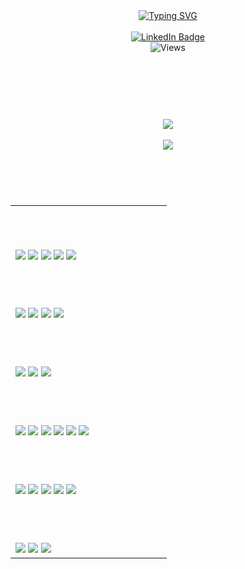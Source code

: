 <div align='center'>
<a href="https://git.io/typing-svg"><img src="https://readme-typing-svg.herokuapp.com?font=Iosevka&pause=1000&color=92A0AD&background=FF272700&center=true&vCenter=true&width=435&lines=I+am+Abhijith+Ajith+;Undergraduate+CSE(IoT);Machine+Learning+Enthusiast;Algorithms+Lover;Optimized+Development" alt="Typing SVG" /></a>
</div>
<br>
<div id="badges" align="center">
    <a href="https://www.linkedin.com/in/abhijith-ajith-16399824b/">
        <img src="https://img.shields.io/badge/LinkedIn-blue?style=for-the-badge&logo=linkedin&logoColor=white" alt="LinkedIn Badge" />
    </a>
</div>
<div id="views" align="center">
    <img src="https://komarev.com/ghpvc/?username=AAbhijithA&style=flat-square&color=blue" alt="Views"/>
</div>
<br>
<div id="ti1" align="center">
    <h2 style='color: white;'>My GitHub Stats</h2>
</div>
<br>
<div id="streaks" align="center">
    <img src="https://github-readme-stats.vercel.app/api/top-langs/?username=AAbhijithA&hide=jupyter+notebook,html,css&langs_count=6&layout=compact"/>
    <br>
    <br>
    <img src="https://github-readme-streak-stats.herokuapp.com/?user=AAbhijithA&theme=tokyonight"/> 
</div>
<br>
<div id="ti1" align="center">
    <h2 style='color: white;'>My Technology Stack</h2>
</div>
<div id="Tab" align="center">
    <table style="width:100%;">
        <tr>
            <td>
                <h3 style='color: white;'>Programming Languages</h3>
                <img src="https://img.shields.io/badge/Python-FFD43B?style=for-the-badge&logo=python&logoColor=blue"/>
                <img src="https://img.shields.io/badge/C-00599C?style=for-the-badge&logo=c&logoColor=white"/>
                <img src="https://img.shields.io/badge/C%2B%2B-00599C?style=for-the-badge&logo=c%2B%2B&logoColor=white"/>
                <img src="https://img.shields.io/badge/java-%23ED8B00.svg?style=for-the-badge&logo=openjdk&logoColor=white"/>
                <img src="https://img.shields.io/badge/javascript-%23323330.svg?style=for-the-badge&logo=javascript&logoColor=%23F7DF1E"/>
            </td>
        </tr>
        <tr>
            <td>
                <h3 style='color: white;'>Markup/down Languages</h3>
                <img src="https://img.shields.io/badge/html5-%23E34F26.svg?style=for-the-badge&logo=html5&logoColor=white"/>
                <img src="https://img.shields.io/badge/CSS3-1572B6?style=for-the-badge&logo=css3&logoColor=white"/>
                <img src="https://img.shields.io/badge/tailwindcss-%2338B2AC.svg?style=for-the-badge&logo=tailwind-css&logoColor=white"/>
                <img src="https://img.shields.io/badge/markdown-%23000000.svg?style=for-the-badge&logo=markdown&logoColor=white"/>
            </td>
        </tr>
        <tr>
            <td>
                <h3 style='color: white;'>Databases</h3>
                <img src="https://img.shields.io/badge/mysql-%2300f.svg?style=for-the-badge&logo=mysql&logoColor=white"/>
                <img src="https://img.shields.io/badge/sqlite-%2307405e.svg?style=for-the-badge&logo=sqlite&logoColor=white"/>
                <img src="https://img.shields.io/badge/MongoDB-%234ea94b.svg?style=for-the-badge&logo=mongodb&logoColor=white"/>
            </td>
        </tr>
        <tr>
            <td>
                <h3 style='color: white;'>Frameworks</h3>
                <img src="https://img.shields.io/badge/Streamlit-FF4B4B?style=for-the-badge&logo=Streamlit&logoColor=white"/>
                <img src="https://img.shields.io/badge/Flask-000000?style=for-the-badge&logo=flask&logoColor=white"/>
                <img src="https://img.shields.io/badge/Django-092E20?style=for-the-badge&logo=django&logoColor=green"/>
                <img src="https://img.shields.io/badge/react-%2320232a.svg?style=for-the-badge&logo=react&logoColor=%2361DAFB"/>
                <img src="https://img.shields.io/badge/express.js-%23404d59.svg?style=for-the-badge&logo=express&logoColor=%2361DAFB"/>
                <img src="https://img.shields.io/badge/node.js-6DA55F?style=for-the-badge&logo=node.js&logoColor=white"/>
            </td>
        </tr>
        <tr>
            <td>
                <h3 style='color: white;'>Machine Learning</h3>
                <img src="https://img.shields.io/badge/TensorFlow-FF6F00?style=for-the-badge&logo=tensorflow&logoColor=white"/>
                <img src="https://img.shields.io/badge/OpenCV-27338e?style=for-the-badge&logo=OpenCV&logoColor=white"/>
                <img src="https://img.shields.io/badge/scikit_learn-F7931E?style=for-the-badge&logo=scikit-learn&logoColor=white"/>
                <img src="https://img.shields.io/badge/Pandas-2C2D72?style=for-the-badge&logo=pandas&logoColor=white"/>
                <img src="https://img.shields.io/badge/Numpy-777BB4?style=for-the-badge&logo=numpy&logoColor=white"/>
            </td>
        </tr>
        <tr>
            <td>
                <h3 style='color: white;'>Microcontrollers</h3>
                <img src="https://img.shields.io/badge/Arduino-00979D?style=for-the-badge&logo=Arduino&logoColor=white"/>
                <img src="https://img.shields.io/badge/Raspberry%20Pi-A22846?style=for-the-badge&logo=Raspberry%20Pi&logoColor=white"/>
                <img src="https://img.shields.io/badge/espressif-E7352C.svg?style=for-the-badge&logo=espressif&logoColor=white"/>
            </td>
        </tr>
    </table>
</div>
